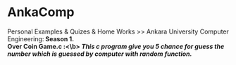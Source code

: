 # AnkaComp
Personal Examples & Quizes & Home Works >> Ankara University Computer Engineering:<b> Season 1.</b> </br>
<b>Over Coin Game.c :<\b> <i>This c program give you 5 chance for guess the number which is guessed by computer with random function.</i>
